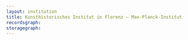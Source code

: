 ```yaml
---
layout: institution
title: Kunsthistorisches Institut in Florenz – Max-Planck-Institut
recordsgraph: 
storagegraph: 
---
```

